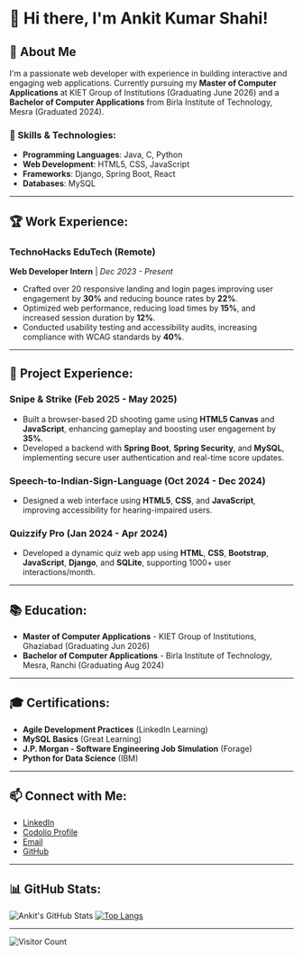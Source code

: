 # 👋 Hi there, I'm **Ankit Kumar Shahi**!

## 🚀 About Me

I'm a passionate web developer with experience in building interactive and engaging web applications. Currently pursuing my **Master of Computer Applications** at KIET Group of Institutions (Graduating June 2026) and a **Bachelor of Computer Applications** from Birla Institute of Technology, Mesra (Graduated 2024). 

### 🔧 Skills & Technologies:
- **Programming Languages**: Java, C, Python
- **Web Development**: HTML5, CSS, JavaScript
- **Frameworks**: Django, Spring Boot, React
- **Databases**: MySQL

---

## 🏆 Work Experience:

### **TechnoHacks EduTech (Remote)**
**Web Developer Intern** | _Dec 2023 - Present_
- Crafted over 20 responsive landing and login pages improving user engagement by **30%** and reducing bounce rates by **22%**.
- Optimized web performance, reducing load times by **15%**, and increased session duration by **12%**.
- Conducted usability testing and accessibility audits, increasing compliance with WCAG standards by **40%**.

---

## 💼 Project Experience:

### **Snipe & Strike** (Feb 2025 - May 2025)
- Built a browser-based 2D shooting game using **HTML5 Canvas** and **JavaScript**, enhancing gameplay and boosting user engagement by **35%**.
- Developed a backend with **Spring Boot**, **Spring Security**, and **MySQL**, implementing secure user authentication and real-time score updates.

### **Speech-to-Indian-Sign-Language** (Oct 2024 - Dec 2024)
- Designed a web interface using **HTML5**, **CSS**, and **JavaScript**, improving accessibility for hearing-impaired users.

### **Quizzify Pro** (Jan 2024 - Apr 2024)
- Developed a dynamic quiz web app using **HTML**, **CSS**, **Bootstrap**, **JavaScript**, **Django**, and **SQLite**, supporting 1000+ user interactions/month.

---

## 📚 Education:

- **Master of Computer Applications** - KIET Group of Institutions, Ghaziabad (Graduating Jun 2026)
- **Bachelor of Computer Applications** - Birla Institute of Technology, Mesra, Ranchi (Graduating Aug 2024)

---

## 🎓 Certifications:
- **Agile Development Practices** (LinkedIn Learning)
- **MySQL Basics** (Great Learning)
- **J.P. Morgan - Software Engineering Job Simulation** (Forage)
- **Python for Data Science** (IBM)

---

## 📫 Connect with Me:

- [LinkedIn](https://linkedin.com/ankit-shahi)
- [Codolio Profile](https://codolio.com/profile/ankit895)
- [Email](mailto:ankitshahi895@gmail.com)
- [GitHub](https://github.com/Ankitshahi895)

---

## 📊 GitHub Stats:

![Ankit's GitHub Stats](https://github-readme-stats.vercel.app/api?username=Ankitshahi895&show_icons=true&theme=radical)
[![Top Langs](https://github-readme-stats.vercel.app/api/top-langs/?username=Ankitshahi895&layout=compact&theme=radical)](https://github.com/anuraghazra/github-readme-stats)

---

![Visitor Count](https://komarev.com/ghpvc/?username=Ankitshahi895&color=blue)
